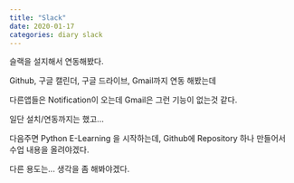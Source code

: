 ```yaml
---
title: "Slack"
date: 2020-01-17
categories: diary slack
---
```

슬랙을 설지해서 연동해봤다.

Github, 구글 캘린더, 구글 드라이브, Gmail까지 연동 해봤는데

다른앱들은 Notification이 오는데 Gmail은 그런 기능이 없는것 같다.

일단 설치/연동까지는 했고...

다음주면 Python E-Learning 을 시작하는데, Github에 Repository 하나 만들어서 수업 내용을 올려야겠다.

다른 용도는... 생각을 좀 해봐야겠다.
